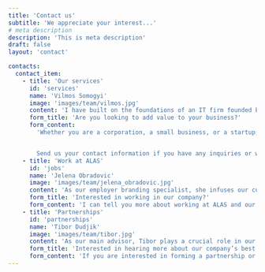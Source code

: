 ```yaml
---
title: 'Contact us'
subtitle: 'We appreciate your interest...'
# meta description
description: 'This is meta description'
draft: false
layout: 'contact'

contacts:
  contact_item:
    - title: 'Our services'
      id: 'services'
      name: 'Vilmos Somogyi'
      image: 'images/team/vilmos.jpg'
      content: 'I have built on the foundations of an IT firm founded by my father. Tibor Dudjik and I are co-founders of ALAS, a modern IT outsourcing and consulting firm with family values at its core. Feel free to contact me via the form, and I will be happy to be of help in the shortest notice possible.'
      form_title: 'Are you looking to add value to your business?'
      form_content:
        'Whether you are a corporation, a small business, or a startup, we can create a customized plan for your development and quality assurance enhancements.


        Send us your contact information if you have any inquiries or would like to schedule a meeting, and we will respond to you within a couple of working days.'
    - title: 'Work at ALAS'
      id: 'jobs'
      name: 'Jelena Obradovic'
      image: 'images/team/jelena_obradovic.jpg'
      content: 'As our employer branding specialist, she infuses our culture, values, and mission into all aspects of our HR and marketing, ensuring a consistent and positive representation of our brand.'
      form_title: 'Interested in working in our company?'
      form_content: 'I can tell you more about working at ALAS and our company culture. Feel free to contact me via the form, and I will be glad to answer any questions you may have.'
    - title: 'Partnerships'
      id: 'partnerships'
      name: 'Tibor Dudjik'
      image: 'images/team/tibor.jpg'
      content: 'As our main advisor, Tibor plays a crucial role in our decision-making processes, shaping the culture of the company, managing hiring procedures, supervising projects and client relationships, and ensuring that the business operations are efficient and compliant with all applicable regulations and laws.'
      form_title: 'Interested in hearing more about our company’s best practices?'
      form_content: 'If you are interested in forming a partnership or other type of business collaboration, send me an inquiry, and I will respond to you within a couple of working days.'
---
```

